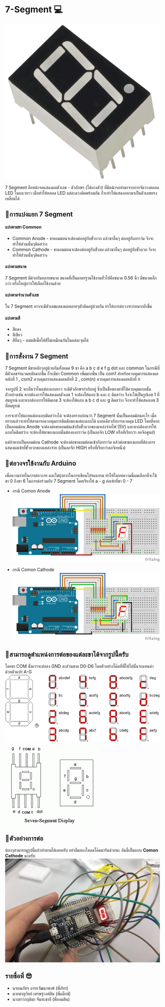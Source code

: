 # 7-Segment 💻

![6](https://github.com/iot-itcamp15/7-Segment/blob/master/6.png)

7 Segment คือหน้าจอแสดงผลตัวเลข - ตัวอักษร (ได้บางตัว) ที่มีหน้าจอทำมาจากการจัดวางหลอด LED ในแนวยาว เมื่อทำให้หลอด LED แต่ละดวงติดพร้อมกัน ก็จะทำให้แสดงออกมาเป็นตัวเลขทรงเหลี่ยมได้

## 📌การแบ่งแยก 7 Segment
#### แบ่งตามขา Common
* Common Anode - ขาคอมม่อนจะต้องต่ออยู่กับขั่วบวก แล้วขาอื่นๆ ต่ออยู่กับกราว์ด จึงจะทำให้ส่วนนั้นๆติดสว่าง
* Common Cathode - ขาคอมม่อนจะต้องต่ออยู่กับขั่วลบ แล้วขาอื่นๆ ต่ออยู่กับขั้วบวก จึงจะทำให้ส่วนนั้นๆติดสว่าง
#### แบ่งตามขนาด
7 Segment มีด้วยกันหลายขนาด ขนาดที่เป็นมาตรฐานใช้งานทั่วไปคือขนาด 0.56 นิ้ว มีขนาดเล็กกว่า หรือใหญ่กว่าให้เลือกใช้งานด้วย
#### แบ่งตามจำนวนตัวเลข
ใน 7 Segment อาจจะมีตัวเลขแสดงผลหลายๆตัวติดอยู่ด้วยกัน ทำให้การต่อวงจรง่ายมากยิ่งขึ้น
#### แบ่งตามสี
* สีแดง
* สีเขียว
* สีอื่นๆ - ผสมสีเพื่อให้สีไม่เหมือนกันในแต่ละจุดได้

## 📌การสั่งงาน 7 Segment
7 Segment มีขาหลักๆอยู่ด้วยกันทั้งหมด 9 ขา คือ a b c d e f g dot และ common ในกรณีที่มีตัวเลขจำนวนหลักมากขึ้น ก็จะมีขา Common เพิ่มมากขึ้น เป็น com1 สำหรับควบคุมการแสดงผลหลักที่ 1 , com2 ควบคุมการแสดงผลหลักที่ 2 , com(n) ควบคุมการแสดงผลหลักที่ n

จากรูปที่ 2 จะเห็นว่าในแต่ละแถบยาว จะมีตัวอักษรกำกับอยู่ ซึ่งเป็นชื่อของขาที่ใช้ควบคุมแถบนั้น ตัวอย่างเช่น หากต้องการให้แสดงผลตัวเลข 1 จะต้องให้แถบ b และ c ติดสว่าง จึงจะได้เป็นรูปเลข 1 ที่สมบูรณ์ และหากต้องการให้ติดเลข 3 จะต้องให้แถบ a b c d และ g ติดสว่าง จึงจะทำให้แสดงเลข 3 ที่สมบูรณ์

การจะทำให้แถบแต่ละแถบติดสว่างได้ จะต้องทราบก่อนว่า 7 Segment นั้นเป็นคอมม้อนอะไร เมื่อทราบแล้วจะทำให้สามารถควบคุมการติดดับของแต่ละแถบได้ แบบเดียวกับการควบคุม LED โดยที่หากเป็นคอมม้อน Anode จะต้องต่อขาคอมม้นเข้ากับขั้วบวกของแหล่งจ่ายไฟ (5V) และหากต้องการให้แถบใดติดสว่าง จะต้องให้ขาของแถบนั้นต้องลงกราว์ด (เป็นลอจิก LOW หรือที่เรียกว่า ลอจิกศูนย์)

แต่ถ้าหากเป็นคอมม้อน Cathode จะต้องต่อขาคอมม้อนเข้ากับกราว์ด แล้วต่อขาของแถบที่ต้องการแสดงผลเข้าที่ขั้วบวกของแหล่งจ่าย (เป็นลอจิก HIGH หรือที่เรียกว่าลอจิกหนึ่ง)

## 📌ต่อวงจรใช้งานกับ Arduino

เพื่อความง่ายในการต่อวงจร และไม่ยุ่งยากในการเขียนโปรแแกรม ทำให้ในบทความนี้ผมเลือกที่จะใช้ขา 0 ถึงขา 6 ในการต่อร่วมกับ 7 Segment โดยเรียงให้ a - g ต่อเข้าที่ขา 0 - 7

* กรณี Comon Anode
![5](https://github.com/iot-itcamp15/7-Segment/blob/master/5.png)

* กรณี Comon Cathode
![4](https://github.com/iot-itcamp15/7-Segment/blob/master/4.PNG)

## 📌สามารถดูตำแหน่งการต่อของแต่ละขาได้จากรูปนี้ครับ
  โดยขา COM นั้นเราจะต่อลง GND ละส่วนขาด D0-D6 โดยตัวอย่างโค๊ดที่พี่ให้ไปนั้นจะแทนค่าด้วยตัวแปร A-G
![1](https://github.com/iot-itcamp15/7-Segment/blob/master/1.gif)
![3](https://github.com/iot-itcamp15/7-Segment/blob/master/3.gif)

## 📌ตัวอย่างการต่อ
  น้องๆสามารถดูรูปนี้แล้วทำตามได้เลยครับ อย่าลืมลองโหลดโค๊ดมารันด้วยนะ อันนี้เป็นแบบ <b>Comon Cathode</b> นะครับ
![2](https://github.com/iot-itcamp15/7-Segment/blob/master/2.jpg)

## รายชื่อพี่ 😎
* นายณภัทร อารยวัฒนาพงษ์ (พี่ภัทร)
* นายชาญวิทย์ เศรษฐวงศ์สิน (พี่แม็กซ์)
* นางสาวกฤติมา จันทะชาลี (พี่ออมสิน)

